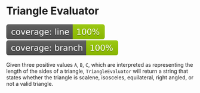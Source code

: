 # Triangle Evaluator

[![Line Coverage Status](./tests/coverage-badge-line.svg)](https://github.com/danpetitt/open-cover-badge-generator-action/)
[![Branch Coverage Status](./tests/coverage-badge-branch.svg)](https://github.com/danpetitt/open-cover-badge-generator-action/)

Given three positive values `A`, `B`, `C`, which are interpreted as representing the length of the sides of a triangle, `TriangleEvaluator` will return 
 a string that states whether the triangle is scalene, isosceles, equilateral, right angled, or not a valid triangle. 
